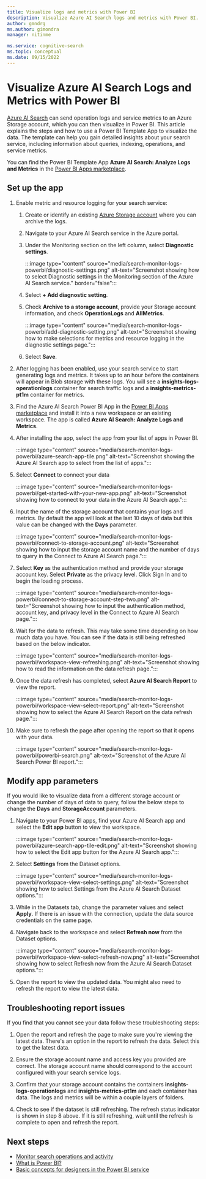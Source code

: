 ```yaml
---
title: Visualize logs and metrics with Power BI
description: Visualize Azure AI Search logs and metrics with Power BI.
author: gmndrg
ms.author: gimondra
manager: nitinme

ms.service: cognitive-search
ms.topic: conceptual
ms.date: 09/15/2022
---
```


# Visualize Azure AI Search Logs and Metrics with Power BI

[Azure AI Search](./search-what-is-azure-search.md) can send operation logs and service metrics to an Azure Storage account, which you can then visualize in Power BI. This article explains the steps and how to use a Power BI Template App to visualize the data. The template can help you gain detailed insights about your search service, including information about queries, indexing, operations, and service metrics.

You can find the Power BI Template App **Azure AI Search: Analyze Logs and Metrics** in the [Power BI Apps marketplace](https://appsource.microsoft.com/marketplace/apps).

## Set up the app

1. Enable metric and resource logging for your search service:

    1. Create or identify an existing [Azure Storage account](../storage/common/storage-account-create.md) where you can archive the logs.
    1. Navigate to your Azure AI Search service in the Azure portal.
    1. Under the Monitoring section on the left column, select **Diagnostic settings**.

        :::image type="content" source="media/search-monitor-logs-powerbi/diagnostic-settings.png" alt-text="Screenshot showing how to select Diagnostic settings in the Monitoring section of the Azure AI Search service." border="false":::

    1. Select **+ Add diagnostic setting**.
    1. Check **Archive to a storage account**, provide your Storage account information, and check **OperationLogs** and **AllMetrics**.

        :::image type="content" source="media/search-monitor-logs-powerbi/add-diagnostic-setting.png" alt-text="Screenshot showing how to make selections for metrics and resource logging in the diagnostic settings page.":::
    1. Select **Save**.

1. After logging has been enabled, use your search service to start generating logs and metrics. It takes up to an hour before the containers will appear in Blob storage with these logs. You will see a **insights-logs-operationlogs** container for search traffic logs and a **insights-metrics-pt1m** container for metrics.

1. Find the Azure AI Search Power BI App in the [Power BI Apps marketplace](https://appsource.microsoft.com/marketplace/apps) and install it into a new workspace or an existing workspace. The app is called **Azure AI Search: Analyze Logs and Metrics**.

1. After installing the app, select the app from your list of apps in Power BI.

    :::image type="content" source="media/search-monitor-logs-powerbi/azure-search-app-tile.png" alt-text="Screenshot showing the Azure AI Search app to select from the list of apps.":::

1. Select **Connect** to connect your data

    :::image type="content" source="media/search-monitor-logs-powerbi/get-started-with-your-new-app.png" alt-text="Screenshot showing how to connect to your data in the Azure AI Search app.":::

1. Input the name of the storage account that contains your logs and metrics. By default the app will look at the last 10 days of data but this value can be changed with the **Days** parameter.

    :::image type="content" source="media/search-monitor-logs-powerbi/connect-to-storage-account.png" alt-text="Screenshot showing how to input the storage account name and the number of days to query in the Connect to Azure AI Search page.":::

1. Select **Key** as the authentication method and provide your storage account key. Select **Private** as the privacy level. Click Sign In and to begin the loading process.

    :::image type="content" source="media/search-monitor-logs-powerbi/connect-to-storage-account-step-two.png" alt-text="Screenshot showing how to input the authentication method, account key, and privacy level in the Connect to Azure AI Search page.":::

1. Wait for the data to refresh. This may take some time depending on how much data you have. You can see if the data is still being refreshed based on the below indicator.

    :::image type="content" source="media/search-monitor-logs-powerbi/workspace-view-refreshing.png" alt-text="Screenshot showing how to read the information on the data refresh page.":::

1. Once the data refresh has completed, select **Azure AI Search Report** to view the report.

    :::image type="content" source="media/search-monitor-logs-powerbi/workspace-view-select-report.png" alt-text="Screenshot showing how to select the Azure AI Search Report on the data refresh page.":::

1. Make sure to refresh the page after opening the report so that it opens with your data.

    :::image type="content" source="media/search-monitor-logs-powerbi/powerbi-search.png" alt-text="Screenshot of the Azure AI Search Power BI report.":::

## Modify app parameters

If you would like to visualize data from a different storage account or change the number of days of data to query, follow the below steps to change the **Days** and **StorageAccount** parameters.

1. Navigate to your Power BI apps, find your Azure AI Search app and select the **Edit app** button to view the workspace.

    :::image type="content" source="media/search-monitor-logs-powerbi/azure-search-app-tile-edit.png" alt-text="Screenshot showing how to select the Edit app button for the Azure AI Search app.":::

1. Select **Settings** from the Dataset options.

    :::image type="content" source="media/search-monitor-logs-powerbi/workspace-view-select-settings.png" alt-text="Screenshot showing how to select Settings from the Azure AI Search Dataset options.":::

1. While in the Datasets tab, change the parameter values and select **Apply**. If there is an issue with the connection, update the data source credentials on the same page.

1. Navigate back to the workspace and select **Refresh now** from the Dataset options.

    :::image type="content" source="media/search-monitor-logs-powerbi/workspace-view-select-refresh-now.png" alt-text="Screenshot showing how to select Refresh now from the Azure AI Search Dataset options.":::

1. Open the report to view the updated data. You might also need to refresh the report to view the latest data.

## Troubleshooting report issues

If you find that you cannot see your data follow these troubleshooting steps:

1. Open the report and refresh the page to make sure you're viewing the latest data. There's an option in the report to refresh the data. Select this to get the latest data.

1. Ensure the storage account name and access key you provided are correct. The storage account name should correspond to the account configured with your search service logs.

1. Confirm that your storage account contains the  containers **insights-logs-operationlogs** and **insights-metrics-pt1m** and each container has data. The logs and metrics will be within a couple layers of folders.

1. Check to see if the dataset is still refreshing. The refresh status indicator is shown in step 8 above. If it is still refreshing, wait until the refresh is complete to open and refresh the report.

## Next steps

+ [Monitor search operations and activity](monitor-azure-cognitive-search.md)
+ [What is Power BI?](/power-bi/fundamentals/power-bi-overview)
+ [Basic concepts for designers in the Power BI service](/power-bi/service-basic-concepts)
